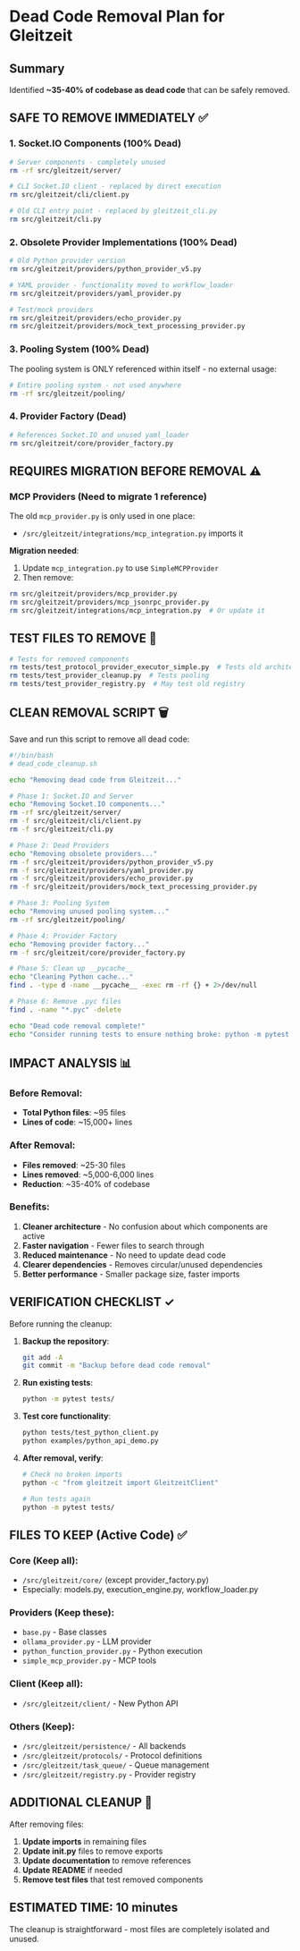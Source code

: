 # Dead Code Removal Plan for Gleitzeit

## Summary
Identified **~35-40% of codebase as dead code** that can be safely removed.

## SAFE TO REMOVE IMMEDIATELY ✅

### 1. Socket.IO Components (100% Dead)
```bash
# Server components - completely unused
rm -rf src/gleitzeit/server/

# CLI Socket.IO client - replaced by direct execution
rm src/gleitzeit/cli/client.py

# Old CLI entry point - replaced by gleitzeit_cli.py
rm src/gleitzeit/cli.py
```

### 2. Obsolete Provider Implementations (100% Dead)
```bash
# Old Python provider version
rm src/gleitzeit/providers/python_provider_v5.py

# YAML provider - functionality moved to workflow_loader
rm src/gleitzeit/providers/yaml_provider.py

# Test/mock providers
rm src/gleitzeit/providers/echo_provider.py
rm src/gleitzeit/providers/mock_text_processing_provider.py
```

### 3. Pooling System (100% Dead)
The pooling system is ONLY referenced within itself - no external usage:
```bash
# Entire pooling system - not used anywhere
rm -rf src/gleitzeit/pooling/
```

### 4. Provider Factory (Dead)
```bash
# References Socket.IO and unused yaml_loader
rm src/gleitzeit/core/provider_factory.py
```

## REQUIRES MIGRATION BEFORE REMOVAL ⚠️

### MCP Providers (Need to migrate 1 reference)
The old `mcp_provider.py` is only used in one place:
- `/src/gleitzeit/integrations/mcp_integration.py` imports it

**Migration needed**:
1. Update `mcp_integration.py` to use `SimpleMCPProvider`
2. Then remove:
```bash
rm src/gleitzeit/providers/mcp_provider.py
rm src/gleitzeit/providers/mcp_jsonrpc_provider.py
rm src/gleitzeit/integrations/mcp_integration.py  # Or update it
```

## TEST FILES TO REMOVE 🧪

```bash
# Tests for removed components
rm tests/test_protocol_provider_executor_simple.py  # Tests old architecture
rm tests/test_provider_cleanup.py  # Tests pooling
rm tests/test_provider_registry.py  # May test old registry
```

## CLEAN REMOVAL SCRIPT 🗑️

Save and run this script to remove all dead code:

```bash
#!/bin/bash
# dead_code_cleanup.sh

echo "Removing dead code from Gleitzeit..."

# Phase 1: Socket.IO and Server
echo "Removing Socket.IO components..."
rm -rf src/gleitzeit/server/
rm -f src/gleitzeit/cli/client.py
rm -f src/gleitzeit/cli.py

# Phase 2: Dead Providers
echo "Removing obsolete providers..."
rm -f src/gleitzeit/providers/python_provider_v5.py
rm -f src/gleitzeit/providers/yaml_provider.py
rm -f src/gleitzeit/providers/echo_provider.py
rm -f src/gleitzeit/providers/mock_text_processing_provider.py

# Phase 3: Pooling System
echo "Removing unused pooling system..."
rm -rf src/gleitzeit/pooling/

# Phase 4: Provider Factory
echo "Removing provider factory..."
rm -f src/gleitzeit/core/provider_factory.py

# Phase 5: Clean up __pycache__
echo "Cleaning Python cache..."
find . -type d -name __pycache__ -exec rm -rf {} + 2>/dev/null

# Phase 6: Remove .pyc files
find . -name "*.pyc" -delete

echo "Dead code removal complete!"
echo "Consider running tests to ensure nothing broke: python -m pytest tests/"
```

## IMPACT ANALYSIS 📊

### Before Removal:
- **Total Python files**: ~95 files
- **Lines of code**: ~15,000+ lines

### After Removal:
- **Files removed**: ~25-30 files
- **Lines removed**: ~5,000-6,000 lines
- **Reduction**: ~35-40% of codebase

### Benefits:
1. **Cleaner architecture** - No confusion about which components are active
2. **Faster navigation** - Fewer files to search through
3. **Reduced maintenance** - No need to update dead code
4. **Clearer dependencies** - Removes circular/unused dependencies
5. **Better performance** - Smaller package size, faster imports

## VERIFICATION CHECKLIST ✓

Before running the cleanup:

1. **Backup the repository**:
   ```bash
   git add -A
   git commit -m "Backup before dead code removal"
   ```

2. **Run existing tests**:
   ```bash
   python -m pytest tests/
   ```

3. **Test core functionality**:
   ```bash
   python tests/test_python_client.py
   python examples/python_api_demo.py
   ```

4. **After removal, verify**:
   ```bash
   # Check no broken imports
   python -c "from gleitzeit import GleitzeitClient"
   
   # Run tests again
   python -m pytest tests/
   ```

## FILES TO KEEP (Active Code) ✅

### Core (Keep all):
- `/src/gleitzeit/core/` (except provider_factory.py)
- Especially: models.py, execution_engine.py, workflow_loader.py

### Providers (Keep these):
- `base.py` - Base classes
- `ollama_provider.py` - LLM provider
- `python_function_provider.py` - Python execution
- `simple_mcp_provider.py` - MCP tools

### Client (Keep all):
- `/src/gleitzeit/client/` - New Python API

### Others (Keep):
- `/src/gleitzeit/persistence/` - All backends
- `/src/gleitzeit/protocols/` - Protocol definitions
- `/src/gleitzeit/task_queue/` - Queue management
- `/src/gleitzeit/registry.py` - Provider registry

## ADDITIONAL CLEANUP 🧹

After removing files:

1. **Update imports** in remaining files
2. **Update __init__.py** files to remove exports
3. **Update documentation** to remove references
4. **Update README** if needed
5. **Remove test files** that test removed components

## ESTIMATED TIME: 10 minutes

The cleanup is straightforward - most files are completely isolated and unused.